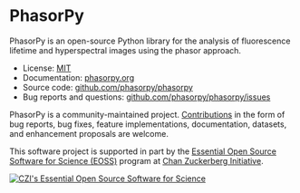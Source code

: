 # PhasorPy

PhasorPy is an open-source Python library for the analysis of fluorescence
lifetime and hyperspectral images using the phasor approach.

- License: [MIT](https://www.phasorpy.org/docs/stable/license.html)
- Documentation: [phasorpy.org](https://www.phasorpy.org)
- Source code: [github.com/phasorpy/phasorpy](https://github.com/phasorpy/phasorpy)
- Bug reports and questions: [github.com/phasorpy/phasorpy/issues](https://github.com/phasorpy/phasorpy/issues)

PhasorPy is a community-maintained project.
[Contributions](https://www.phasorpy.org/docs/stable/contributing.html)
in the form of bug reports, bug fixes, feature implementations, documentation,
datasets, and enhancement proposals are welcome.

This software project is supported in part by the
[Essential Open Source Software for Science (EOSS)](https://chanzuckerberg.com/eoss/)
program at
[Chan Zuckerberg Initiative](https://chanzuckerberg.com/).

[![CZI's Essential Open Source Software for Science](https://chanzuckerberg.github.io/open-science/badges/CZI-EOSS.svg)](https://czi.co/EOSS)
